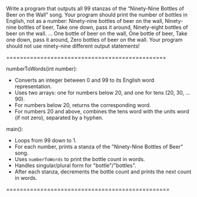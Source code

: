 Write a program that outputs all 99 stanzas of the “Ninety-Nine Bottles of Beer
on the Wall” song. Your program should print the number of bottles in English,
not as a number:
Ninety-nine bottles of beer on the wall,
Ninety-nine bottles of beer,
Take one down, pass it around,
Ninety-eight bottles of beer on the wall.
…
One bottle of beer on the wall,
One bottle of beer,
Take one down, pass it around,
Zero bottles of beer on the wall.
Your program should not use ninety-nine different output statements!

===============================================

numberToWords(int number):
- Converts an integer between 0 and 99 to its English word representation.
- Uses two arrays: one for numbers below 20, and one for tens (20, 30, ... 90).
- For numbers below 20, returns the corresponding word.
- For numbers 20 and above, combines the tens word with the units word (if not zero),
  separated by a hyphen.

main():
- Loops from 99 down to 1.
- For each number, prints a stanza of the "Ninety-Nine Bottles of Beer" song.
- Uses `numberToWords` to print the bottle count in words.
- Handles singular/plural form for "bottle"/"bottles".
- After each stanza, decrements the bottle count and prints the next count in words.

================================================